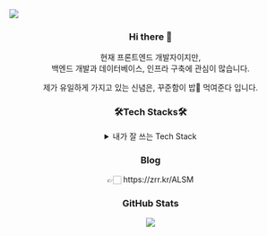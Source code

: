 <img src="https://capsule-render.vercel.app/api?type=waving&color=BDBDC8&height=150&section=header" />

<h3 align="center"> Hi there 👋 </h3>

<!--
**ysjang0926/ysjang0926** is a ✨ _special_ ✨ repository because its `README.md` (this file) appears on your GitHub profile.

Here are some ideas to get you started:

- 🔭 I’m currently working on ...
- 🌱 I’m currently learning ...
- 👯 I’m looking to collaborate on ...
- 🤔 I’m looking for help with ...
- 💬 Ask me about ...
- 📫 How to reach me: ...
- 😄 Pronouns: ...
- ⚡ Fun fact: ...
-->

<p align="center">
  현재 프론트엔드 개발자이지만, 
  <br>
  백엔드 개발과 데이터베이스, 인프라 구축에 관심이 많습니다. 
</p>
<p align="center">
  제가 유일하게 가지고 있는 신념은, 꾸준함이 밥🍚 먹여준다 입니다.
</p>

<h3 align="center">🛠️Tech Stacks🛠️</h3>
<p align="center">
<details align="center">
	<summary>
		내가 잘 쓰는 Tech Stack
	</summary>
	<br>
	<img src="https://img.shields.io/badge/javascript-%23323330.svg?style=for-the-badge&logo=javascript&logoColor=%23F7DF1E)"> 
	<img src="https://img.shields.io/badge/typescript-%23007ACC.svg?style=for-the-badge&logo=typescript&logoColor=white"> 
	<img src="https://img.shields.io/badge/node.js-339933?style=for-the-badge&logo=Node.js&logoColor=white">
	<img src="https://img.shields.io/badge/react-00A8E1?style=for-the-badge&logo=react&logoColor=black"> 
	<img src="https://img.shields.io/badge/next.js-000000?style=for-the-badge&logo=next.js&logoColor=white"> 
	<br>
	<img src="https://img.shields.io/badge/tailwindcss-06B6D4?style=for-the-badge&logo=tailwindcss&logoColor=white"> 
	<img src="https://img.shields.io/badge/styled--components-DB7093?style=for-the-badge&logo=styled-components&logoColor=white"> 
	<img src="https://img.shields.io/badge/figma-EF2D5E?style=for-the-badge&logo=figma&logoColor=black">
	<img src="https://img.shields.io/badge/Visual%20Studio%20Code-0078d7.svg?style=for-the-badge&logo=visual-studio-code&logoColor=white">
	<br>
	<br>
</details>
</p>

<h3 align="center">Blog</h3>
<p align="center">
	👉🏻 https://zrr.kr/ALSM
</p>

<h3 align="center">GitHub Stats</h3>
<p align="center"> 
	<img src="https://github-readme-stats.vercel.app/api?username=Ju-jh&theme=tokyonight&show_icons=true"/></a>
</p>

